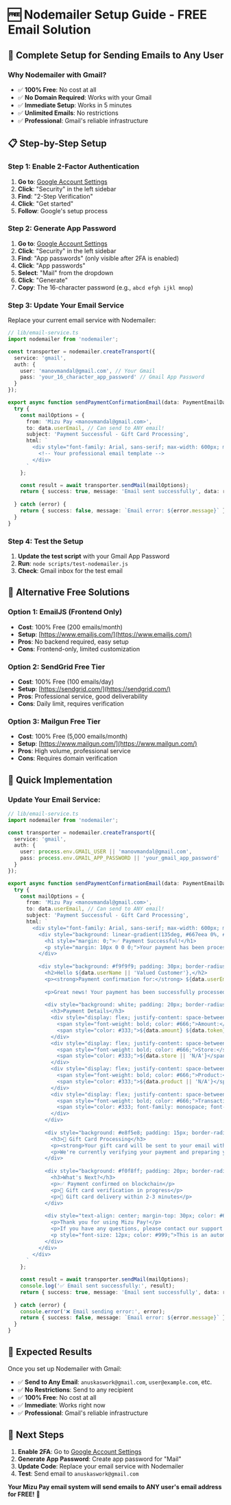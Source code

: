# 🆓 Nodemailer Setup Guide - FREE Email Solution

## 🎯 Complete Setup for Sending Emails to Any User

### **Why Nodemailer with Gmail?**
- ✅ **100% Free**: No cost at all
- ✅ **No Domain Required**: Works with your Gmail
- ✅ **Immediate Setup**: Works in 5 minutes
- ✅ **Unlimited Emails**: No restrictions
- ✅ **Professional**: Gmail's reliable infrastructure

## 📋 Step-by-Step Setup

### **Step 1: Enable 2-Factor Authentication**

1. **Go to**: [Google Account Settings](https://myaccount.google.com/)
2. **Click**: "Security" in the left sidebar
3. **Find**: "2-Step Verification"
4. **Click**: "Get started"
5. **Follow**: Google's setup process

### **Step 2: Generate App Password**

1. **Go to**: [Google Account Settings](https://myaccount.google.com/)
2. **Click**: "Security" in the left sidebar
3. **Find**: "App passwords" (only visible after 2FA is enabled)
4. **Click**: "App passwords"
5. **Select**: "Mail" from the dropdown
6. **Click**: "Generate"
7. **Copy**: The 16-character password (e.g., `abcd efgh ijkl mnop`)

### **Step 3: Update Your Email Service**

Replace your current email service with Nodemailer:

```typescript
// lib/email-service.ts
import nodemailer from 'nodemailer';

const transporter = nodemailer.createTransport({
  service: 'gmail',
  auth: {
    user: 'manovmandal@gmail.com', // Your Gmail
    pass: 'your_16_character_app_password' // Gmail App Password
  }
});

export async function sendPaymentConfirmationEmail(data: PaymentEmailData) {
  try {
    const mailOptions = {
      from: 'Mizu Pay <manovmandal@gmail.com>',
      to: data.userEmail, // Can send to ANY email!
      subject: 'Payment Successful - Gift Card Processing',
      html: `
        <div style="font-family: Arial, sans-serif; max-width: 600px; margin: 0 auto; padding: 20px;">
          <!-- Your professional email template -->
        </div>
      `
    };

    const result = await transporter.sendMail(mailOptions);
    return { success: true, message: 'Email sent successfully', data: result };
    
  } catch (error) {
    return { success: false, message: `Email error: ${error.message}` };
  }
}
```

### **Step 4: Test the Setup**

1. **Update the test script** with your Gmail App Password
2. **Run**: `node scripts/test-nodemailer.js`
3. **Check**: Gmail inbox for the test email

## 🎯 Alternative Free Solutions

### **Option 1: EmailJS (Frontend Only)**
- **Cost**: 100% Free (200 emails/month)
- **Setup**: [https://www.emailjs.com/](https://www.emailjs.com/)
- **Pros**: No backend required, easy setup
- **Cons**: Frontend-only, limited customization

### **Option 2: SendGrid Free Tier**
- **Cost**: 100% Free (100 emails/day)
- **Setup**: [https://sendgrid.com/](https://sendgrid.com/)
- **Pros**: Professional service, good deliverability
- **Cons**: Daily limit, requires verification

### **Option 3: Mailgun Free Tier**
- **Cost**: 100% Free (5,000 emails/month)
- **Setup**: [https://www.mailgun.com/](https://www.mailgun.com/)
- **Pros**: High volume, professional service
- **Cons**: Requires domain verification

## 🚀 Quick Implementation

### **Update Your Email Service:**

```typescript
// lib/email-service.ts
import nodemailer from 'nodemailer';

const transporter = nodemailer.createTransport({
  service: 'gmail',
  auth: {
    user: process.env.GMAIL_USER || 'manovmandal@gmail.com',
    pass: process.env.GMAIL_APP_PASSWORD || 'your_gmail_app_password'
  }
});

export async function sendPaymentConfirmationEmail(data: PaymentEmailData) {
  try {
    const mailOptions = {
      from: 'Mizu Pay <manovmandal@gmail.com>',
      to: data.userEmail, // Can send to ANY email!
      subject: 'Payment Successful - Gift Card Processing',
      html: `
        <div style="font-family: Arial, sans-serif; max-width: 600px; margin: 0 auto; padding: 20px;">
          <div style="background: linear-gradient(135deg, #667eea 0%, #764ba2 100%); color: white; padding: 30px; text-align: center; border-radius: 10px 10px 0 0;">
            <h1 style="margin: 0;">✅ Payment Successful!</h1>
            <p style="margin: 10px 0 0 0;">Your payment has been processed successfully</p>
          </div>
          
          <div style="background: #f9f9f9; padding: 30px; border-radius: 0 0 10px 10px;">
            <h2>Hello ${data.userName || 'Valued Customer'},</h2>
            <p><strong>Payment confirmation for:</strong> ${data.userEmail}</p>
            
            <p>Great news! Your payment has been successfully processed and confirmed on the blockchain.</p>
            
            <div style="background: white; padding: 20px; border-radius: 8px; margin: 20px 0; border-left: 4px solid #4CAF50;">
              <h3>Payment Details</h3>
              <div style="display: flex; justify-content: space-between; margin: 10px 0; padding: 8px 0; border-bottom: 1px solid #eee;">
                <span style="font-weight: bold; color: #666;">Amount:</span>
                <span style="color: #333;">${data.amount} ${data.token}</span>
              </div>
              <div style="display: flex; justify-content: space-between; margin: 10px 0; padding: 8px 0; border-bottom: 1px solid #eee;">
                <span style="font-weight: bold; color: #666;">Store:</span>
                <span style="color: #333;">${data.store || 'N/A'}</span>
              </div>
              <div style="display: flex; justify-content: space-between; margin: 10px 0; padding: 8px 0; border-bottom: 1px solid #eee;">
                <span style="font-weight: bold; color: #666;">Product:</span>
                <span style="color: #333;">${data.product || 'N/A'}</span>
              </div>
              <div style="display: flex; justify-content: space-between; margin: 10px 0; padding: 8px 0; border-bottom: 1px solid #eee;">
                <span style="font-weight: bold; color: #666;">Transaction Hash:</span>
                <span style="color: #333; font-family: monospace; font-size: 12px;">${data.txHash}</span>
              </div>
            </div>
            
            <div style="background: #e8f5e8; padding: 15px; border-radius: 8px; margin: 20px 0; border-left: 4px solid #4CAF50;">
              <h3>🎁 Gift Card Processing</h3>
              <p><strong>Your gift card will be sent to your email within 2-3 minutes after verification.</strong></p>
              <p>We're currently verifying your payment and preparing your gift card. You'll receive it shortly!</p>
            </div>
            
            <div style="background: #f0f8ff; padding: 20px; border-radius: 8px; margin: 20px 0; border-left: 4px solid #2196F3;">
              <h3>What's Next?</h3>
              <p>✅ Payment confirmed on blockchain</p>
              <p>🔄 Gift card verification in progress</p>
              <p>📧 Gift card delivery within 2-3 minutes</p>
            </div>
            
            <div style="text-align: center; margin-top: 30px; color: #666; font-size: 14px;">
              <p>Thank you for using Mizu Pay!</p>
              <p>If you have any questions, please contact our support team.</p>
              <p style="font-size: 12px; color: #999;">This is an automated message. Please do not reply to this email.</p>
            </div>
          </div>
        </div>
      `
    };

    const result = await transporter.sendMail(mailOptions);
    console.log('✅ Email sent successfully:', result);
    return { success: true, message: 'Email sent successfully', data: result };
    
  } catch (error) {
    console.error('❌ Email sending error:', error);
    return { success: false, message: `Email error: ${error.message}` };
  }
}
```

## 🎉 Expected Results

Once you set up Nodemailer with Gmail:

- ✅ **Send to Any Email**: `anuskaswork@gmail.com`, `user@example.com`, etc.
- ✅ **No Restrictions**: Send to any recipient
- ✅ **100% Free**: No cost at all
- ✅ **Immediate**: Works right now
- ✅ **Professional**: Gmail's reliable infrastructure

## 🚀 Next Steps

1. **Enable 2FA**: Go to [Google Account Settings](https://myaccount.google.com/)
2. **Generate App Password**: Create app password for "Mail"
3. **Update Code**: Replace your email service with Nodemailer
4. **Test**: Send email to `anuskaswork@gmail.com`

**Your Mizu Pay email system will send emails to ANY user's email address for FREE!** 🚀
